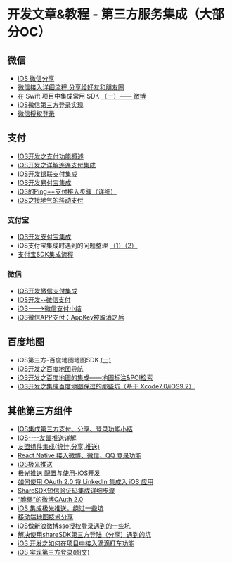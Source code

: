 # 开发文章&教程 - 第三方服务集成（大部分OC）
## 微信
- [iOS 微信分享][1]
- [微信接入详细流程 分享给好友和朋友圈][2]
- 在 Swift 项目中集成常用 SDK [（一）—— 微博][3]
- [iOS微信第三方登录实现][4]
- [微信授权登录][5]

## 支付
- [IOS开发之支付功能概述][6]
- [iOS开发之详解连连支付集成][7]
- [IOS开发银联支付集成][8]
- [IOS开发易付宝集成][9]
- [iOS的Ping++支付接入步骤（详细）][10]
- [iOS之接地气的移动支付][11]

### 支付宝
- [IOS开发支付宝集成][12]
- iOS支付宝集成时遇到的问题整理 [（1）][13][（2）][14]
- [支付宝SDK集成流程][15]

### 微信
- [IOS开发微信支付集成][16]
- [IOS开发--微信支付][17]
- [iOS---\>微信支付小结][18]
- [iOS微信APP支付：AppKey被取消之后][19]

## 百度地图
- iOS第三方-百度地图地图SDK [(一)][20]
- [iOS开发之百度地图导航][21]
- [iOS开发之百度地图的集成——地图标注&POI检索][22]
- [iOS开发之集成百度地图踩过的那些坑（基于 Xcode7.0/iOS9.2）][23]

## 其他第三方组件
- [IOS集成第三方支付、分享、登录功能小结][24]
- [IOS----友盟推送详解][25]
- [友盟组件集成(统计,分享,推送)][26]
- [React Native 接入微博、微信、QQ 登录功能][27]
- [iOS极光推送][28]
- [极光推送 配置与使用-iOS开发][29]
- [如何使用 OAuth 2.0 将 LinkedIn 集成入 iOS 应用][30]
- [ShareSDK短信验证码集成详细步骤][31] 
- [“脆弱”的微博OAuth 2.0][32]
- [iOS 集成极光推送，绕过一些坑][33]
- [移动端地图技术分享][34]
- [iOS做新浪微博sso授权登录遇到的一些坑][35]
- [解决使用shareSDK第三方登陆（分享）遇到的坑][36]
- [iOS 开发之如何在项目中接入滴滴打车功能][37]
- [iOS 实现第三方登录(图文)][38]

[1]:	http://www.cnblogs.com/czq1989/p/5074977.html "iOS 微信分享"
[2]:	http://www.cnblogs.com/ithongjie/p/5125055.html "微信接入详细流程 分享给好友和朋友圈"
[3]:	https://autolayout.club/2016/01/12/%E5%9C%A8-Swift-%E9%A1%B9%E7%9B%AE%E4%B8%AD%E9%9B%86%E6%88%90%E5%B8%B8%E7%94%A8-SDK%EF%BC%88%E4%B8%80%EF%BC%89%E2%80%94%E2%80%94-%E5%BE%AE%E5%8D%9A/ "在 Swift 项目中集成常用 SDK（一）—— 微博"
[4]:	http://www.jianshu.com/p/0c3df308bcb3 "iOS微信第三方登录实现"
[5]:	http://blog.ximu.site/wei-xin-shou-quan-deng-lu/ "微信授权登录"
[6]:	http://www.cnblogs.com/goodboy-heyang/p/5252159.html "IOS开发之支付功能概述"
[7]:	http://allluckly.cn/ios%E6%94%AF%E4%BB%98/lianlianzhifu
[8]:	http://www.jianshu.com/p/1a06cc1aebd7 "IOS开发银联支付集成"
[9]:	http://www.jianshu.com/p/9e8e4e96fc79 "IOS开发易付宝集成"
[10]:	http://www.cnblogs.com/Li-zhen/p/5165204.html "iOS的Ping++支付接入步骤（详细）"
[11]:	http://www.devashen.com/blog/2016/01/26/pay/ "iOS之接地气的移动支付"
[12]:	http://www.jianshu.com/p/2b9bbfcb7ec4 "IOS开发支付宝集成"
[13]:	http://www.cnblogs.com/MasterPeng/p/5189297.html "iOS支付宝集成时遇到的问题整理（1）"
[14]:	http://www.cnblogs.com/MasterPeng/p/5190913.html "iOS支付宝集成时遇到的问题整理（2）"
[15]:	http://www.jianshu.com/p/0f3bb4c2c473 "支付宝SDK集成流程"
[16]:	http://www.jianshu.com/p/f80b73cac052 "IOS开发微信支付集成"
[17]:	http://www.cnblogs.com/goodboy-heyang/p/5255818.html "IOS开发--微信支付"
[18]:	http://www.cnblogs.com/oceanHeart-yang/p/5305502.html "iOS--->微信支付小结"
[19]:	http://www.cocoachina.com/ios/20160126/15075.html
[20]:	http://www.cnblogs.com/hxwj/p/5146090.html "iOS第三方-百度地图地图SDK(一)"
[21]:	http://www.cnblogs.com/Jepson1218/p/5290095.html "iOS开发之百度地图导航"
[22]:	http://www.cnblogs.com/Jepson1218/p/5288287.html "iOS开发之百度地图的集成——地图标注&POI检索"
[23]:	http://www.cnblogs.com/Jepson1218/p/5285948.html "iOS开发之集成百度地图踩过的那些坑（基于 Xcode7.0/iOS9.2）"
[24]:	http://www.jianshu.com/p/5ba888badebd "IOS集成第三方支付、分享、登录功能小结"
[25]:	http://www.cnblogs.com/xiaoliao/p/5119570.html "IOS----友盟推送详解"
[26]:	http://www.jianshu.com/p/13d452679845 "友盟组件集成(统计,分享,推送)"
[27]:	http://www.cnblogs.com/parry/p/react_native_sns_weibo_wechat_qq_login.html "React Native 接入微博、微信、QQ 登录功能"
[28]:	http://www.cnblogs.com/leixu/p/5163876.html "iOS极光推送"
[29]:	http://www.cnblogs.com/zhangying-domy/p/5190305.html "极光推送_配置与使用-iOS开发"
[30]:	http://swift.gg/2016/02/03/linkedin-sign-in/ "如何使用 OAuth 2.0 将 LinkedIn 集成入 iOS 应用"
[31]:	http://www.cnblogs.com/ithongjie/p/4974608.html "ShareSDK短信验证码集成详细步骤"
[32]:	http://zhchbin.github.io/2016/02/16/The-Weakness-of-Weibo-OAuth2-0/ "“脆弱”的微博OAuth 2.0"
[33]:	http://www.jianshu.com/p/02ac579e3bde "iOS 集成极光推送，绕过一些坑"
[34]:	http://www.jianshu.com/p/41179be5893a "移动端地图技术分享"
[35]:	http://www.cnblogs.com/yajunLi/p/5359946.html "iOS做新浪微博sso授权登录遇到的一些坑"
[36]:	http://blog.treney.com/index.php/archives/shareSDK.html
[37]:	http://blog.treney.com/index.php/archives/DidiSDK.html
[38]:	http://www.jianshu.com/p/b8b0e085b074 "iOS 实现第三方登录(图文)"